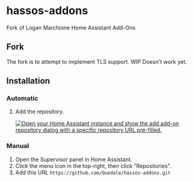 # hassos-addons

Fork of Logan Marchione Home Assistant Add-Ons

## Fork
The fork is to attempt to implement TLS support. WIP Doesn't work yet.

## Installation

### Automatic

1. Add the repository.

   [![Open your Home Assistant instance and show the add add-on repository dialog with a specific repository URL pre-filled.](https://my.home-assistant.io/badges/supervisor_add_addon_repository.svg)](https://my.home-assistant.io/redirect/supervisor_add_addon_repository/?repository_url=https%3A%2F%2Fgithub.com%2Floganmarchione%2Fhassos-addons)

### Manual

1. Open the Supervisor panel in Home Assistant.
1. Click the menu icon in the top-right, then click "Repositories".
1. Add this URL `https://github.com/Quedale/hassos-addons.git`
